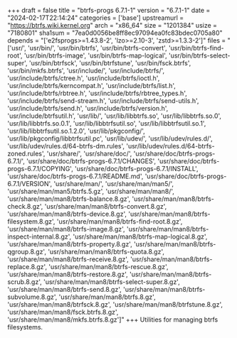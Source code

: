 +++
draft = false
title = "btrfs-progs 6.7.1-1"
version = "6.7.1-1"
date = "2024-02-17T22:14:24"
categories = ['base']
upstreamurl = "https://btrfs.wiki.kernel.org"
arch = "x86_64"
size = "1201384"
usize = "7180801"
sha1sum = "7ea0d0056be8ff8ec97094ea0fc83bdec0705a80"
depends = "['e2fsprogs>=1.43.8-2', 'lzo>=2.10-3', 'zstd>=1.3.3-2']"
files = "['usr/', 'usr/bin/', 'usr/bin/btrfs', 'usr/bin/btrfs-convert', 'usr/bin/btrfs-find-root', 'usr/bin/btrfs-image', 'usr/bin/btrfs-map-logical', 'usr/bin/btrfs-select-super', 'usr/bin/btrfsck', 'usr/bin/btrfstune', 'usr/bin/fsck.btrfs', 'usr/bin/mkfs.btrfs', 'usr/include/', 'usr/include/btrfs/', 'usr/include/btrfs/ctree.h', 'usr/include/btrfs/ioctl.h', 'usr/include/btrfs/kerncompat.h', 'usr/include/btrfs/list.h', 'usr/include/btrfs/rbtree.h', 'usr/include/btrfs/rbtree_types.h', 'usr/include/btrfs/send-stream.h', 'usr/include/btrfs/send-utils.h', 'usr/include/btrfs/send.h', 'usr/include/btrfs/version.h', 'usr/include/btrfsutil.h', 'usr/lib/', 'usr/lib/libbtrfs.so', 'usr/lib/libbtrfs.so.0', 'usr/lib/libbtrfs.so.0.1', 'usr/lib/libbtrfsutil.so', 'usr/lib/libbtrfsutil.so.1', 'usr/lib/libbtrfsutil.so.1.2.0', 'usr/lib/pkgconfig/', 'usr/lib/pkgconfig/libbtrfsutil.pc', 'usr/lib/udev/', 'usr/lib/udev/rules.d/', 'usr/lib/udev/rules.d/64-btrfs-dm.rules', 'usr/lib/udev/rules.d/64-btrfs-zoned.rules', 'usr/share/', 'usr/share/doc/', 'usr/share/doc/btrfs-progs-6.7.1/', 'usr/share/doc/btrfs-progs-6.7.1/CHANGES', 'usr/share/doc/btrfs-progs-6.7.1/COPYING', 'usr/share/doc/btrfs-progs-6.7.1/INSTALL', 'usr/share/doc/btrfs-progs-6.7.1/README.md', 'usr/share/doc/btrfs-progs-6.7.1/VERSION', 'usr/share/man/', 'usr/share/man/man5/', 'usr/share/man/man5/btrfs.5.gz', 'usr/share/man/man8/', 'usr/share/man/man8/btrfs-balance.8.gz', 'usr/share/man/man8/btrfs-check.8.gz', 'usr/share/man/man8/btrfs-convert.8.gz', 'usr/share/man/man8/btrfs-device.8.gz', 'usr/share/man/man8/btrfs-filesystem.8.gz', 'usr/share/man/man8/btrfs-find-root.8.gz', 'usr/share/man/man8/btrfs-image.8.gz', 'usr/share/man/man8/btrfs-inspect-internal.8.gz', 'usr/share/man/man8/btrfs-map-logical.8.gz', 'usr/share/man/man8/btrfs-property.8.gz', 'usr/share/man/man8/btrfs-qgroup.8.gz', 'usr/share/man/man8/btrfs-quota.8.gz', 'usr/share/man/man8/btrfs-receive.8.gz', 'usr/share/man/man8/btrfs-replace.8.gz', 'usr/share/man/man8/btrfs-rescue.8.gz', 'usr/share/man/man8/btrfs-restore.8.gz', 'usr/share/man/man8/btrfs-scrub.8.gz', 'usr/share/man/man8/btrfs-select-super.8.gz', 'usr/share/man/man8/btrfs-send.8.gz', 'usr/share/man/man8/btrfs-subvolume.8.gz', 'usr/share/man/man8/btrfs.8.gz', 'usr/share/man/man8/btrfsck.8.gz', 'usr/share/man/man8/btrfstune.8.gz', 'usr/share/man/man8/fsck.btrfs.8.gz', 'usr/share/man/man8/mkfs.btrfs.8.gz']"
+++
Utilities for managing btrfs filesystems.